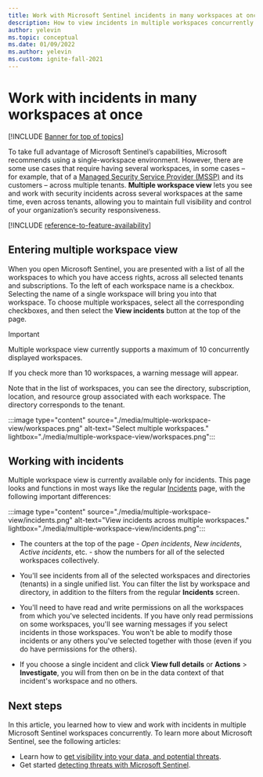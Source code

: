 ```yaml
---
title: Work with Microsoft Sentinel incidents in many workspaces at once | Microsoft Docs
description: How to view incidents in multiple workspaces concurrently in Microsoft Sentinel.
author: yelevin
ms.topic: conceptual
ms.date: 01/09/2022
ms.author: yelevin
ms.custom: ignite-fall-2021
---
```


# Work with incidents in many workspaces at once

 [!INCLUDE [Banner for top of topics](./includes/banner.md)]

To take full advantage of Microsoft Sentinel’s capabilities, Microsoft recommends using a single-workspace environment. However, there are some use cases that require having several workspaces, in some cases – for example, that of a [Managed Security Service Provider (MSSP)](./multiple-tenants-service-providers.md) and its customers – across multiple tenants. **Multiple workspace view** lets you see and work with security incidents across several workspaces at the same time, even across tenants, allowing you to maintain full visibility and control of your organization’s security responsiveness.

[!INCLUDE [reference-to-feature-availability](includes/reference-to-feature-availability.md)]

## Entering multiple workspace view

When you open Microsoft Sentinel, you are presented with a list of all the workspaces to which you have access rights, across all selected tenants and subscriptions. To the left of each workspace name is a checkbox. Selecting the name of a single workspace will bring you into that workspace. To choose multiple workspaces, select all the corresponding checkboxes, and then select the **View incidents** button at the top of the page.

> [!IMPORTANT]
> Multiple workspace view currently supports a maximum of 10 concurrently displayed workspaces.
>
> If you check more than 10 workspaces, a warning message will appear.

Note that in the list of workspaces, you can see the directory, subscription, location, and resource group associated with each workspace. The directory corresponds to the tenant.

:::image type="content" source="./media/multiple-workspace-view/workspaces.png" alt-text="Select multiple workspaces." lightbox="./media/multiple-workspace-view/workspaces.png":::

## Working with incidents

Multiple workspace view is currently available only for incidents. This page looks and functions in most ways like the regular [Incidents](investigate-cases.md) page, with the following important differences:

:::image type="content" source="./media/multiple-workspace-view/incidents.png" alt-text="View incidents across multiple workspaces." lightbox="./media/multiple-workspace-view/incidents.png":::


- The counters at the top of the page - *Open incidents*, *New incidents*, *Active incidents*, etc. - show the numbers for all of the selected workspaces collectively.

- You'll see incidents from all of the selected workspaces and directories (tenants) in a single unified list. You can filter the list by workspace and directory, in addition to the filters from the regular **Incidents** screen.

- You'll need to have read and write permissions on all the workspaces from which you've selected incidents. If you have only read permissions on some workspaces, you'll see warning messages if you select incidents in those workspaces. You won't be able to modify those incidents or any others you've selected together with those (even if you do have permissions for the others).

- If you choose a single incident and click **View full details** or **Actions** > **Investigate**, you will from then on be in the data context of that incident's workspace and no others.

## Next steps

In this article, you learned how to view and work with incidents in multiple Microsoft Sentinel workspaces concurrently. To learn more about Microsoft Sentinel, see the following articles:

- Learn how to [get visibility into your data, and potential threats](get-visibility.md).
- Get started [detecting threats with Microsoft Sentinel](detect-threats-built-in.md).
